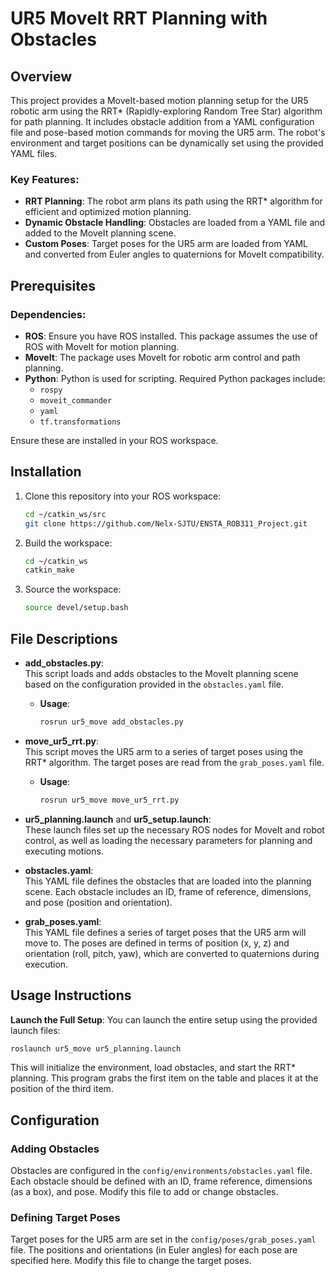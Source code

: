 # UR5 MoveIt RRT Planning with Obstacles

## Overview

This project provides a MoveIt-based motion planning setup for the UR5 robotic arm using the RRT* (Rapidly-exploring Random Tree Star) algorithm for path planning. It includes obstacle addition from a YAML configuration file and pose-based motion commands for moving the UR5 arm. The robot's environment and target positions can be dynamically set using the provided YAML files.

### Key Features:
- **RRT Planning**: The robot arm plans its path using the RRT* algorithm for efficient and optimized motion planning.
- **Dynamic Obstacle Handling**: Obstacles are loaded from a YAML file and added to the MoveIt planning scene.
- **Custom Poses**: Target poses for the UR5 arm are loaded from YAML and converted from Euler angles to quaternions for MoveIt compatibility.

## Prerequisites

### Dependencies:
- **ROS**: Ensure you have ROS installed. This package assumes the use of ROS with MoveIt for motion planning.
- **MoveIt**: The package uses MoveIt for robotic arm control and path planning.
- **Python**: Python is used for scripting. Required Python packages include:
  - `rospy`
  - `moveit_commander`
  - `yaml`
  - `tf.transformations`

Ensure these are installed in your ROS workspace.

## Installation

1. Clone this repository into your ROS workspace:
   ```bash
   cd ~/catkin_ws/src
   git clone https://github.com/Nelx-SJTU/ENSTA_ROB311_Project.git
   ```

2. Build the workspace:
   ```bash
   cd ~/catkin_ws
   catkin_make
   ```

3. Source the workspace:
   ```bash
   source devel/setup.bash
   ```

## File Descriptions

- **add_obstacles.py**:  
  This script loads and adds obstacles to the MoveIt planning scene based on the configuration provided in the `obstacles.yaml` file.
  - **Usage**:  
    ```bash
    rosrun ur5_move add_obstacles.py
    ```

- **move_ur5_rrt.py**:  
  This script moves the UR5 arm to a series of target poses using the RRT* algorithm. The target poses are read from the `grab_poses.yaml` file.
  - **Usage**:  
    ```bash
    rosrun ur5_move move_ur5_rrt.py
    ```

- **ur5_planning.launch** and **ur5_setup.launch**:  
  These launch files set up the necessary ROS nodes for MoveIt and robot control, as well as loading the necessary parameters for planning and executing motions.

- **obstacles.yaml**:  
  This YAML file defines the obstacles that are loaded into the planning scene. Each obstacle includes an ID, frame of reference, dimensions, and pose (position and orientation).

- **grab_poses.yaml**:  
  This YAML file defines a series of target poses that the UR5 arm will move to. The poses are defined in terms of position (x, y, z) and orientation (roll, pitch, yaw), which are converted to quaternions during execution.

## Usage Instructions
**Launch the Full Setup**:
   You can launch the entire setup using the provided launch files:
   ```bash
   roslaunch ur5_move ur5_planning.launch
   ```
   This will initialize the environment, load obstacles, and start the RRT* planning. This program grabs the first item on the table and places it at the position of the third item.

## Configuration

### Adding Obstacles
Obstacles are configured in the `config/environments/obstacles.yaml` file. Each obstacle should be defined with an ID, frame reference, dimensions (as a box), and pose. Modify this file to add or change obstacles.

### Defining Target Poses
Target poses for the UR5 arm are set in the `config/poses/grab_poses.yaml` file. The positions and orientations (in Euler angles) for each pose are specified here. Modify this file to change the target poses.



